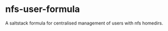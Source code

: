 nfs-user-formula
================

A saltstack formula for centralised management of users with nfs homedirs.
